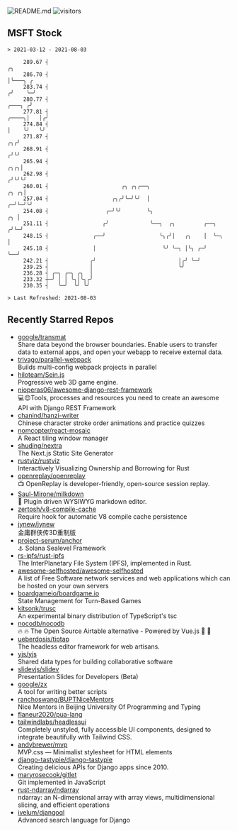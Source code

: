 ![README.md](https://github.com/Gerhut/Gerhut/workflows/README.md/badge.svg)
![visitors](https://visitors.vercel.app/Gerhut/Gerhut?token=8cf69d1f6813d272ef062726b6070c9be4ff72038cfe5a7ded7384a8da65d866)

## MSFT Stock

```
> 2021-03-12 - 2021-08-03

     289.67 ┤                                                                                           ╭╮       
     286.70 ┤                                                                                           │╰───╮ ╭ 
     283.74 ┤                                                                                          ╭╯    ╰─╯ 
     280.77 ┤                                                                                   ╭───╮ ╭╯         
     277.81 ┤                                                                             ╭────╮│   │╭╯          
     274.84 ┤                                                                             │    ╰╯   ╰╯           
     271.87 ┤                                                                          ╭╮╭╯                      
     268.91 ┤                                                                         ╭╯╰╯                       
     265.94 ┤                                                                     ╭╮╭╮│                          
     262.98 ┤                                                                    ╭╯╰╯╰╯                          
     260.01 ┤                       ╭╮ ╭╮╭──╮                               ╭╮ ╭╮│                               
     257.04 ┤                    ╭╮╭╯╰─╯╰╯  │                             ╭─╯╰─╯╰╯                               
     254.08 ┤                  ╭─╯╰╯        ╰╮                         ╭╮ │                                      
     251.11 ┤                 ╭╯             ╰──╮  ╭╮         ╭──╮    ╭╯╰─╯                                      
     248.15 ┤              ╭──╯                 ╰╮╭╯│   ╭╮    │  ╰─╮  │                                          
     245.18 ┤              │                     ╰╯ ╰─╮ │╰╮ ╭─╯    ╰──╯                                          
     242.21 ┤             ╭╯                          │╭╯ ╰─╯                                                    
     239.25 ┤             │                           ╰╯                                                         
     236.28 ┤ ╭─╮ ╭─╮ ╭╮  │                                                                                      
     233.32 ┼─╯ │ │ ╰╮│╰╮╭╯                                                                                      
     230.35 ┤   ╰─╯  ╰╯ ╰╯                                                                                       

> Last Refreshed: 2021-08-03
```

## Recently Starred Repos

- [google/transmat](https://github.com/google/transmat)  
  Share data beyond the browser boundaries. Enable users to transfer data to external apps, and open your webapp to receive external data.
- [trivago/parallel-webpack](https://github.com/trivago/parallel-webpack)  
  Builds multi-config webpack projects in parallel
- [hiloteam/Sein.js](https://github.com/hiloteam/Sein.js)  
  Progressive web 3D game engine.
- [nioperas06/awesome-django-rest-framework](https://github.com/nioperas06/awesome-django-rest-framework)  
   💻😍Tools, processes and resources you need to create an awesome API with Django REST Framework
- [chanind/hanzi-writer](https://github.com/chanind/hanzi-writer)  
  Chinese character stroke order animations and practice quizzes
- [nomcopter/react-mosaic](https://github.com/nomcopter/react-mosaic)  
  A React tiling window manager
- [shuding/nextra](https://github.com/shuding/nextra)  
  The Next.js Static Site Generator
- [rustviz/rustviz](https://github.com/rustviz/rustviz)  
  Interactively Visualizing Ownership and Borrowing for Rust
- [openreplay/openreplay](https://github.com/openreplay/openreplay)  
  :tv: OpenReplay is developer-friendly, open-source session replay.
- [Saul-Mirone/milkdown](https://github.com/Saul-Mirone/milkdown)  
  🍼 Plugin driven WYSIWYG  markdown editor.
- [zertosh/v8-compile-cache](https://github.com/zertosh/v8-compile-cache)  
  Require hook for automatic V8 compile cache persistence
- [jynew/jynew](https://github.com/jynew/jynew)  
  金庸群侠传3D重制版
- [project-serum/anchor](https://github.com/project-serum/anchor)  
  ⚓ Solana Sealevel Framework
- [rs-ipfs/rust-ipfs](https://github.com/rs-ipfs/rust-ipfs)  
  The InterPlanetary File System (IPFS), implemented in Rust.
- [awesome-selfhosted/awesome-selfhosted](https://github.com/awesome-selfhosted/awesome-selfhosted)  
  A list of Free Software network services and web applications which can be hosted on your own servers
- [boardgameio/boardgame.io](https://github.com/boardgameio/boardgame.io)  
  State Management for Turn-Based Games
- [kitsonk/trusc](https://github.com/kitsonk/trusc)  
  An experimental binary distribution of TypeScript's tsc
- [nocodb/nocodb](https://github.com/nocodb/nocodb)  
  🔥 🔥  The Open Source Airtable alternative  - Powered by Vue.js 🚀 🚀  
- [ueberdosis/tiptap](https://github.com/ueberdosis/tiptap)  
  The headless editor framework for web artisans.
- [yjs/yjs](https://github.com/yjs/yjs)  
  Shared data types for building collaborative software
- [slidevjs/slidev](https://github.com/slidevjs/slidev)  
  Presentation Slides for Developers (Beta)
- [google/zx](https://github.com/google/zx)  
  A tool for writing better scripts
- [ranchoswang/BUPTNiceMentors](https://github.com/ranchoswang/BUPTNiceMentors)  
  Nice Mentors in Beijing University Of Programming and Typing 
- [flaneur2020/pua-lang](https://github.com/flaneur2020/pua-lang)  
- [tailwindlabs/headlessui](https://github.com/tailwindlabs/headlessui)  
  Completely unstyled, fully accessible UI components, designed to integrate beautifully with Tailwind CSS.
- [andybrewer/mvp](https://github.com/andybrewer/mvp)  
  MVP.css — Minimalist stylesheet for HTML elements
- [django-tastypie/django-tastypie](https://github.com/django-tastypie/django-tastypie)  
  Creating delicious APIs for Django apps since 2010.
- [maryrosecook/gitlet](https://github.com/maryrosecook/gitlet)  
  Git implemented in JavaScript
- [rust-ndarray/ndarray](https://github.com/rust-ndarray/ndarray)  
  ndarray: an N-dimensional array with array views, multidimensional slicing, and efficient operations
- [ivelum/djangoql](https://github.com/ivelum/djangoql)  
  Advanced search language for Django
